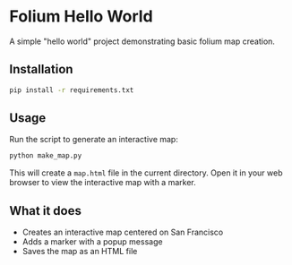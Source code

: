 # Folium Hello World

A simple "hello world" project demonstrating basic folium map creation.

## Installation

```bash
pip install -r requirements.txt
```

## Usage

Run the script to generate an interactive map:

```bash
python make_map.py
```

This will create a `map.html` file in the current directory. Open it in your web browser to view the interactive map with a marker.

## What it does

- Creates an interactive map centered on San Francisco
- Adds a marker with a popup message
- Saves the map as an HTML file

